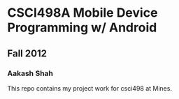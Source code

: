 # CSCI498A Mobile Device Programming w/ Android
## Fall 2012
### Aakash Shah

This repo contains my project work for csci498 at Mines.
